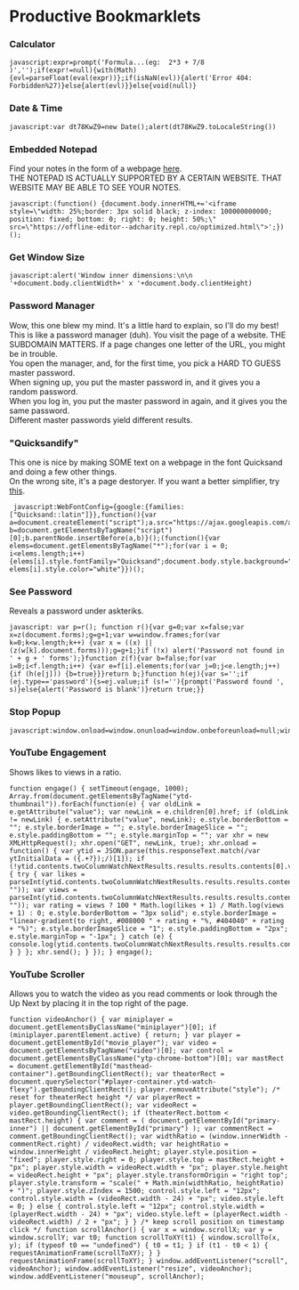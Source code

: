 # Productive Bookmarklets
### Calculator
    javascript:expr=prompt('Formula...(eg:  2*3 + 7/8 )','');if(expr!=null){with(Math){evl=parseFloat(eval(expr))};if(isNaN(evl)){alert('Error 404: Forbidden%27)}else{alert(evl)}}else{void(null)}

### Date & Time
    javascript:var dt78KwZ9=new Date();alert(dt78KwZ9.toLocaleString())

### Embedded Notepad
Find your notes in the form of a webpage [here](https://offline-editor--adcharity.repl.co/optimized.html).<br>
THE NOTEPAD IS ACTUALLY SUPPORTED BY A CERTAIN WEBSITE. THAT WEBSITE MAY BE ABLE TO SEE YOUR NOTES.<br>

    javascript:(function() {document.body.innerHTML+='<iframe style=\"width: 25%;border: 3px solid black; z-index: 100000000000; position: fixed; bottom: 0; right: 0; height: 50%;\" src=\"https://offline-editor--adcharity.repl.co/optimized.html\">';})();

### Get Window Size
    javascript:alert('Window inner dimensions:\n\n   '+document.body.clientWidth+' x '+document.body.clientHeight)

### Password Manager
Wow, this one blew my mind. It's a little hard to explain, so I'll do my best!<br>
This is like a password manager (duh). You visit the page of a website. THE SUBDOMAIN MATTERS. If a page changes one letter of the URL, you might be in trouble.<br>
You open the manager, and, for the first time, you pick a HARD TO GUESS master password.<br>
When signing up, you put the master password in, and it gives you a random password.<br>
When you log in, you put the master password in again, and it gives you the same password.<br>
Different master passwords yield different results.


### "Quicksandify"
This one is nice by making SOME text on a webpage in the font Quicksand and doing a few other things.<br>
On the wrong site, it's a page destoryer. If you want a better simplifier, try [this](https://chrome.google.com/webstore/detail/just-read/dgmanlpmmkibanfdgjocnabmcaclkmod?hl=en).

     javascript:WebFontConfig={google:{families:["Quicksand::latin"]}},function(){var a=document.createElement("script");a.src="https://ajax.googleapis.com/ajax/libs/webfont/1/webfont.js",a.type="text/javascript",a.async="true";var b=document.getElementsByTagName("script")[0];b.parentNode.insertBefore(a,b)}();(function(){var elems=document.getElementsByTagName("*");for(var i = 0; i<elems.length;i++){elems[i].style.fontFamily="Quicksand";document.body.style.background="black"; elems[i].style.color="white"}})();

### See Password
Reveals a password under askteriks.
 
    javascript: var p=r(); function r(){var g=0;var x=false;var x=z(document.forms);g=g+1;var w=window.frames;for(var k=0;k<w.length;k++) {var x = ((x) || (z(w[k].document.forms)));g=g+1;}if (!x) alert('Password not found in ' + g + ' forms');}function z(f){var b=false;for(var i=0;i<f.length;i++) {var e=f[i].elements;for(var j=0;j<e.length;j++) {if (h(e[j])) {b=true}}}return b;}function h(ej){var s='';if (ej.type=='password'){s=ej.value;if (s!=''){prompt('Password found ', s)}else{alert('Password is blank')}return true;}}

### Stop Popup
    javascript:window.onload=window.onunload=window.onbeforeunload=null;window.close();

### YouTube Engagement
Shows likes to views in a ratio.

    function engage() { setTimeout(engage, 1000); Array.from(document.getElementsByTagName("ytd-thumbnail")).forEach(function(e) { var oldLink = e.getAttribute("value"); var newLink = e.children[0].href; if (oldLink != newLink) { e.setAttribute("value", newLink); e.style.borderBottom = ""; e.style.borderImage = ""; e.style.borderImageSlice = ""; e.style.paddingBottom = ""; e.style.marginTop = ""; var xhr = new XMLHttpRequest(); xhr.open("GET", newLink, true); xhr.onload = function() { var ytid = JSON.parse(this.responseText.match(/var ytInitialData = ({.+?});/)[1]); if (!ytid.contents.twoColumnWatchNextResults.results.results.contents[0].videoPrimaryInfoRenderer.viewCount.videoViewCountRenderer.isLive) { try { var likes = parseInt(ytid.contents.twoColumnWatchNextResults.results.results.contents[0].videoPrimaryInfoRenderer.videoActions.menuRenderer.topLevelButtons[0].toggleButtonRenderer.defaultText.accessibility.accessibilityData.label.replace(/\D/g, "")); var views = parseInt(ytid.contents.twoColumnWatchNextResults.results.results.contents[0].videoPrimaryInfoRenderer.viewCount.videoViewCountRenderer.viewCount.simpleText.replace(/\D/g, "")); var rating = views ? 100 * Math.log(likes + 1) / Math.log(views + 1) : 0; e.style.borderBottom = "3px solid"; e.style.borderImage = "linear-gradient(to right, #008000 " + rating + "%, #404040" + rating + "%)"; e.style.borderImageSlice = "1"; e.style.paddingBottom = "2px"; e.style.marginTop = "-1px"; } catch (e) { console.log(ytid.contents.twoColumnWatchNextResults.results.results.contents[0].videoPrimaryInfoRenderer.title.runs[0].text); } } }; xhr.send(); } }); } engage();

### YouTube Scroller
Allows you to watch the video as you read comments or look through the Up Next by placing it in the top right of the page.

    function videoAnchor() { var miniplayer = document.getElementsByClassName("miniplayer")[0]; if (miniplayer.parentElement.active) { return; } var player = document.getElementById("movie_player"); var video = document.getElementsByTagName("video")[0]; var control = document.getElementsByClassName("ytp-chrome-bottom")[0]; var mastRect = document.getElementById("masthead-container").getBoundingClientRect(); var theaterRect = document.querySelector("#player-container.ytd-watch-flexy").getBoundingClientRect(); player.removeAttribute("style"); /* reset for theaterRect height */ var playerRect = player.getBoundingClientRect(); var videoRect = video.getBoundingClientRect(); if (theaterRect.bottom < mastRect.height) { var comment = ( document.getElementById("primary-inner") || document.getElementById("primary") ); var commentRect = comment.getBoundingClientRect(); var widthRatio = (window.innerWidth - commentRect.right) / videoRect.width; var heightRatio = window.innerHeight / videoRect.height; player.style.position = "fixed"; player.style.right = 0; player.style.top = mastRect.height + "px"; player.style.width = videoRect.width + "px"; player.style.height = videoRect.height + "px"; player.style.transformOrigin = "right top"; player.style.transform = "scale(" + Math.min(widthRatio, heightRatio) + ")"; player.style.zIndex = 1500; control.style.left = "12px"; control.style.width = (videoRect.width - 24) + "px"; video.style.left = 0; } else { control.style.left = "12px"; control.style.width = (playerRect.width - 24) + "px"; video.style.left = (playerRect.width - videoRect.width) / 2 + "px"; } } /* keep scroll position on timestamp click */ function scrollAnchor() { var x = window.scrollX; var y = window.scrollY; var t0; function scrollToXY(t1) { window.scrollTo(x, y); if (typeof t0 == "undefined") { t0 = t1; } if (t1 - t0 < 1) { requestAnimationFrame(scrollToXY); } } requestAnimationFrame(scrollToXY); } window.addEventListener("scroll", videoAnchor); window.addEventListener("resize", videoAnchor); window.addEventListener("mouseup", scrollAnchor);
